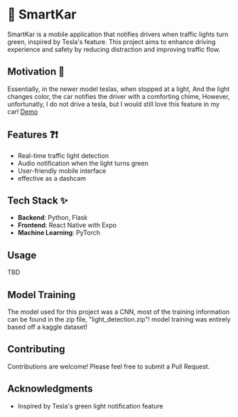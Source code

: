 # 🚗 SmartKar

SmartKar is a mobile application that notifies drivers when traffic lights turn green, inspired by Tesla's feature. This project aims to enhance driving experience and safety by reducing distraction and improving traffic flow.

## Motivation 💪

Essentially, in the newer model teslas, when stopped at a light, And the light changes color, the car notifies the driver with a comforting chime, However, unfortunatly, I do not drive a tesla, but I would still love this feature in my car!
[Demo](https://www.youtube.com/shorts/g8TijB9DVPg)

## Features ❓❗

- Real-time traffic light detection
- Audio notification when the light turns green
- User-friendly mobile interface
- effective as a dashcam

## Tech Stack ✨

- **Backend**: Python, Flask
- **Frontend**: React Native with Expo
- **Machine Learning**: PyTorch

## Usage

TBD

## Model Training

The model used for this project was a CNN, most of the training information can be found in the zip file, "light_detection.zip"! model training was entirely based off a kaggle dataset!

## Contributing

Contributions are welcome! Please feel free to submit a Pull Request.

## Acknowledgments

- Inspired by Tesla's green light notification feature
